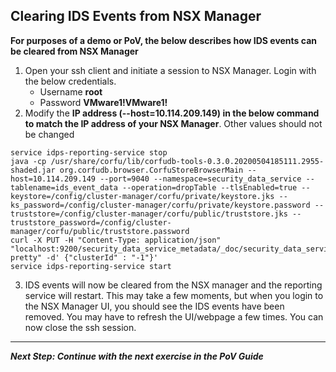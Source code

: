 
## Clearing IDS Events from NSX Manager
**For purposes of a demo or PoV, the below describes how IDS events can be cleared from NSX Manager**



1.	Open your ssh client and initiate a session to NSX Manager. Login with the below credentials. 
    * Username **root**
    * Password **VMware1!VMware1!**
2. Modify the **IP address (--host=10.114.209.149) in the below command to match the IP address of your NSX Manager**. Other values should not be changed
```console
service idps-reporting-service stop
java -cp /usr/share/corfu/lib/corfudb-tools-0.3.0.20200504185111.2955-shaded.jar org.corfudb.browser.CorfuStoreBrowserMain --host=10.114.209.149 --port=9040 --namespace=security_data_service --tablename=ids_event_data --operation=dropTable --tlsEnabled=true --keystore=/config/cluster-manager/corfu/private/keystore.jks --ks_password=/config/cluster-manager/corfu/private/keystore.password --truststore=/config/cluster-manager/corfu/public/truststore.jks --truststore_password=/config/cluster-manager/corfu/public/truststore.password
curl -X PUT -H "Content-Type: application/json" "localhost:9200/security_data_service_metadata/_doc/security_data_service?pretty" -d' {"clusterId" : "-1"}'
service idps-reporting-service start
```
3. IDS events will now be cleared from the NSX manager and the reporting service will restart. This may take a few moments, but when you login to the NSX Manager UI, you should see the IDS events have been removed. You may have to refresh the UI/webpage a few times. You can now close the ssh session. 
---

***Next Step: Continue with the next exercise in the PoV Guide***
